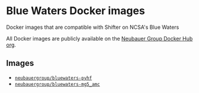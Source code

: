 # Blue Waters Docker images

Docker images that are compatible with Shifter on NCSA's Blue Waters

All Docker images are publicly available on the [Neubauer Group Docker Hub org](https://hub.docker.com/u/neubauergroup).

## Images

- [`neubauergroup/bluewaters-pyhf`](https://hub.docker.com/r/neubauergroup/bluewaters-pyhf)
- [`neubauergroup/bluewaters-mg5_amc`](https://hub.docker.com/r/neubauergroup/bluewaters-mg5_amc)
